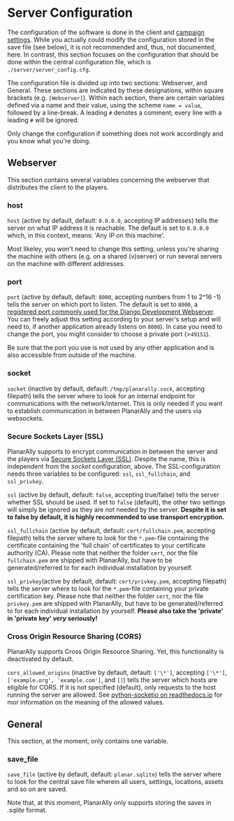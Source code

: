 # Server Configuration

The configuration of the software is done in the client and [campaign settings](/docs/dm/settings/).
While you actually could modify the configuration stored in the save file (see below), it is not recommended and, thus, not documented, here.
In contrast, this section focuses on the configuration that should be done within the central configuration file, which is `./server/server_config.cfg`.

The configuration file is divided up into two sections: Webserver, and General.
These sections are indicated by these designations, within square brackets (e.g. `[Webserver]`).
Within each section, there are certain variables defined via a name and their value, using the scheme `name = value`, followed by a line-break.
A leading `#` denotes a comment; every line with a leading `#` will be ignored.

Only change the configuration if something does not work accordingly and you know what you're doing.

## Webserver

This section contains several variables concerning the webserver that distributes the client to the players.

### host
`host` (active by default, default: `0.0.0.0`, accepting IP addresses) tells the server on what IP address it is reachable.
The default is set to `0.0.0.0` which, in this context, means: 'Any IP on this machine'.

Most likeley, you won't need to change this setting, unless you're sharing the machine with others (e.g. on a shared (v)server) or run several servers on the machine with different addresses.

### port
`port` (active by default, default: `8000`, accepting numbers from 1 to 2^16 -1) tells the server on which port to listen.
The default is set to `8000`, a [registered port commonly used for the Django Development Webserver](https://en.wikipedia.org/wiki/List_of_TCP_and_UDP_port_numbers#Registered_ports).
You can freely adjust this setting according to your server's setup and will need to, if another application already listens on `8000`).
In case you need to change the port, you might consider to choose a private port (>`49151`).

Be sure that the port you use is not used by any other application and is also accessible from outside of the machine.

### socket
`socket` (inactive by default, default: `/tmp/planarally.sock`, accepting filepath) tells the server where to look for an internal endpoint for communications with the network/internet.
This is only needed if you want to establish communication in between PlanarAlly and the users via websockets.

### Secure Sockets Layer (SSL)
PlanarAlly supports to encrypt communication in between the server and the players via [Secure Sockets Layer (SSL)](https://en.wikipedia.org/wiki/Transport_Layer_Security).
Despite the name, this is independent from the *socket* configuration, above.
The SSL-configuration needs three variables to be configured: `ssl`, `ssl_fullchain`, and `ssl_privkey`.

`ssl` (active by default, default: `false`, accepting true/false) tells the server whether SSL should be used.
If set to `false` (default), the other two settings will simply be ignored as they are not needed by the server.
**Despite it is set to false by default, it is highly recommended to use transport encryption.**

`ssl_fullchain` (active by default, default: `cert/fullchain.pem`, accepting filepath) tells the server where to look for the `*.pem`-file containing the certificate containing the 'full chain' of certificates to your certificate authority (CA).
Please note that neither the folder `cert`, nor the file `fullchain.pem` are shipped with PlanarAlly, but have to be generated/referred to for each individual installation by yourself.

`ssl_privkey`(active by default, default: `cert/privkey.pem`, accepting filepath) tells the server where to look for the `*.pem`-file containing your private certification key.
Please note that neither the folder `cert`, nor the file `privkey.pem` are shipped with PlanarAlly, but have to be generated/referred to for each individual installation by yourself.
**Please also take the 'private' in 'private key' *very* seriously!**

### Cross Origin Resource Sharing (CORS)
PlanarAlly supports Cross Origin Resource Sharing.
Yet, this functionality is deactivated by default.

`cors_allowed_origins` (inactive by default, default: `['\*']`, accepting `['\*']`, `['example.org', 'example.com']`, and `[]`) tells the server which hosts are eligible for CORS.
If it is not specified (default), only requests to the host running the server are allowed.
See [python-socketio on readthedocs.io](https://python-socketio.readthedocs.io/en/lates/api.html#asyncserver-class) for mor information on the meaning of the allowed values.

## General

This section, at the moment, only contains one variable.

### save\_file

`save_file` (active by default, default: `planar.sqlite`) tells the server where to look for the central save file wherein all users, settings, locations, assets and so on are saved.

Note that, at this moment, PlanarAlly only supports storing the saves in *.sqlite* format.
